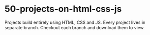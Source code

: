 # 50-projects-on-html-css-js
Projects build entirely using HTML, CSS and JS.
Every project lives in separate branch.
Checkout each branch and download them to view.
